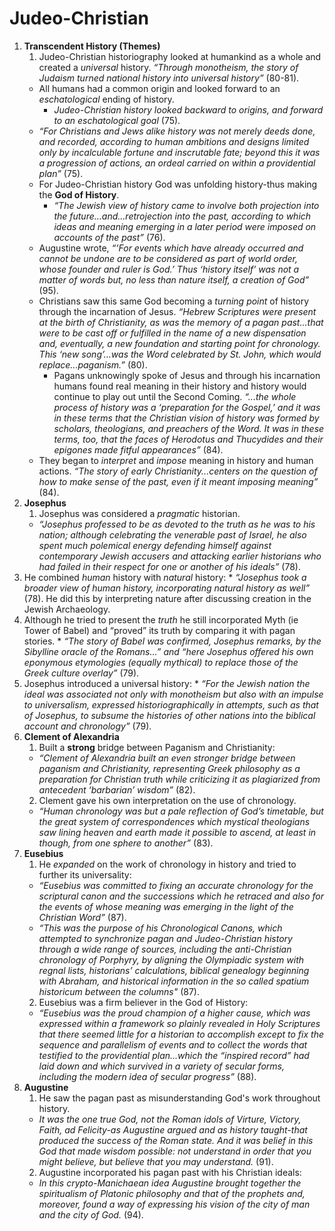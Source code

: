 # **Judeo-Christian**
 1. **Transcendent History (Themes)**
    1. Judeo-Christian historiography looked at humankind as a whole and created a *universal* history. *“Through monotheism, the story of         Judaism turned national history into universal history”* (80-81).
      *	All humans had a common origin and looked forward to an *eschatological* ending of history.
        * *Judeo-Christian history looked backward to origins, and forward to an eschatological goal* (75).
      * *“For Christians and Jews alike history was not merely deeds done, and recorded, according to human ambitions and designs limited only by incalculable fortune and inscrutable fate; beyond this it was a progression of actions, an ordeal carried on within a providential plan”* (75). 
      * For Judeo-Christian history God was unfolding history-thus making the **God of History**. 
         * *“The Jewish view of history came to involve both projection into the future...and...retrojection into the past, according to which ideas and meaning emerging in a later period were imposed on accounts of the past”* (76). 
	 * Augustine wrote, *“’For events which have already occurred and cannot be undone are to be considered as part of world order, whose founder and ruler is God.’ Thus ‘history itself’ was not a matter of words but, no less than nature itself, a creation of God”* (95).
      * Christians saw this same God becoming a *turning point* of history through the incarnation of Jesus. *“Hebrew Scriptures were present at the birth of Christianity, as was the memory of a pagan past...that were to be cast off or fulfilled in the name of a new dispensation and, eventually, a new foundation and starting point for chronology. This ‘new song’...was the Word celebrated by St. John, which would replace...paganism.”* (80).
         * Pagans unknowingly spoke of Jesus and through his incarnation humans found real meaning in their history and history would continue to play out until the Second Coming. *“...the whole process of history was a ‘preparation for the Gospel,’ and it was in these terms that the Christian vision of history was formed by scholars, theologians, and preachers of the Word. It was in these terms, too, that the faces of Herodotus and Thucydides and their epigones made fitful appearances”* (84). 
     * They began to *interpret* and *impose* meaning in history and human actions. *“The story of early Christianity...centers on the question of how to make sense of the past, even if it meant imposing meaning”* (84). 
 2. **Josephus**
    1. Josephus was considered a *pragmatic* historian. 
     * *“Josephus professed to be as devoted to the truth as he was to his nation; although celebrating the venerable past of Israel, he also spent much polemical energy defending himself against contemporary Jewish accusers and attacking earlier historians who had failed in their respect for one or another of his ideals”* (78).
   2. He combined *human* history with *natural* history: 
     * *“Josephus took a broader view of human history, incorporating natural history as well”* (78). He did this by interpreting nature after discussing creation in the Jewish Archaeology. 
   3. Although he tried to present the *truth* he still incorporated Myth (ie Tower of Babel) and “proved” its truth by comparing it with pagan stories.
    * *“The story of Babel was confirmed, Josephus remarks, by the Sibylline oracle of the Romans...” and “here Josephus offered his own eponymous etymologies (equally mythical) to replace those of the Greek culture overlay”* (79). 
   4. Josephus introduced a universal history:
    * *“For the Jewish nation the ideal was associated not only with monotheism but also with an impulse to universalism, expressed historiographically in attempts, such as that of Josephus, to subsume the histories of other nations into the biblical account and chronology”* (79). 
 3. **Clement of Alexandria**
    1. Built a **strong** bridge between Paganism and Christianity: 
      * *“Clement of Alexandria built an even stronger bridge between paganism and Christianity, representing Greek philosophy as a preparation for Christian truth while criticizing it as plagiarized from antecedent ‘barbarian’ wisdom”* (82).
    2. Clement gave his own interpretation on the use of chronology. 
      * *“Human chronology was but a pale reflection of God’s timetable, but the great system of correspondences which mystical theologians saw lining heaven and earth made it possible to ascend, at least in though, from one sphere to another”* (83).
 4. **Eusebius**
    1. He *expanded* on the work of chronology in history and tried to further its universality:
     * *“Eusebius was committed to fixing an accurate chronology for the scriptural canon and the successions which he retraced and also for the events of whose meaning was emerging in the light of the Christian Word”* (87).
     * *“This was the purpose of his Chronological Canons, which attempted to synchronize pagan and Judeo-Christian history through a wide range of sources, including the anti-Christian chronology of Porphyry, by aligning the Olympiadic system with regnal lists, historians’ calculations, biblical genealogy beginning with Abraham, and historical information in the so called spatium historicum between the columns"* (87). 
    2. Eusebius was a firm believer in the God of History: 
     * *“Eusebius was the proud champion of a higher cause, which was expressed within a framework so plainly revealed in Holy Scriptures that there seemed little for a historian to accomplish except to fix the sequence and parallelism of events and to collect the words that testified to the providential plan...which the “inspired record” had laid down and which survived in a variety of secular forms, including the modern idea of secular progress”* (88).
 5. **Augustine**
    1. He saw the pagan past as misunderstanding God's work throughout history.
     * *It was the one true God, not the Roman idols of Virture, Victory, Faith, ad Felicity-as Augustine argued and as history taught-that produced the success of the Roman state. And it was belief in this God that made wisdom possible: not understand in order that you might believe, but believe that you may understand.* (91). 
    2. Augustine incorporated his pagan past with his Christian ideals:
     * *In this crypto-Manichaean idea Augustine brought together the spiritualism of Platonic philosophy and that of the prophets and, moreover, found a way of expressing his vision of the city of man and the city of God.* (94).

